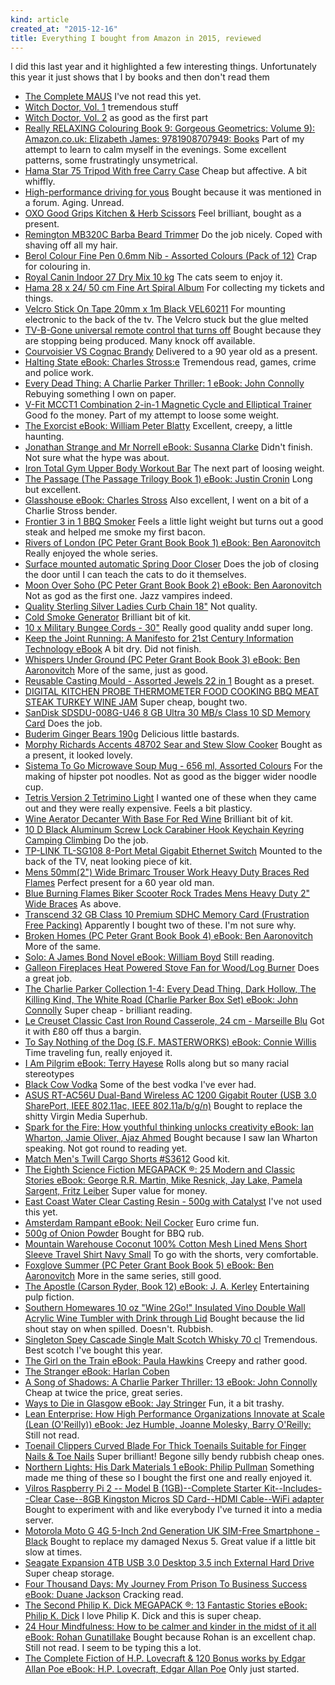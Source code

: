 ```yaml
---
kind: article
created_at: "2015-12-16"
title: Everything I bought from Amazon in 2015, reviewed
---
```

I did this last year and it highlighted a few interesting things.  Unfortunately this year  it just shows that I by books and then don't read them

* [The Complete MAUS](https://www.amazon.co.uk/gp/product/0141014083/ref=oh_aui_detailpage_o06_s00?ie=UTF8&psc=1&tag=wwwcoldclimat-21 ) I've not read this yet.
* [Witch Doctor, Vol. 1](https://www.amazon.co.uk/gp/product/1607064413/ref=oh_aui_detailpage_o04_s00ie=UTF8&psc=1&tag=wwwcoldclimat-21) tremendous stuff
* [Witch Doctor, Vol. 2](https://www.amazon.co.uk/gp/product/1607066939/ref=oh_aui_detailpage_o01_s00?ie=UTF8&psc=1&tag=wwwcoldclimat-21) as good as the first part
* [Really RELAXING Colouring Book 9: Gorgeous Geometrics: Volume 9): Amazon.co.uk: Elizabeth James: 9781908707949: Books](https://www.amazon.co.uk/gp/product/1908707941/ref=oh_aui_detailpage_o00_s00?ie=UTF8&psc=1&tag=wwwcoldclimat-21 ) Part of my attempt to learn to calm myself in the evenings. Some excellent patterns, some frustratingly unsymetrical.
* [Hama Star 75 Tripod With free Carry Case](https://www.amazon.co.uk/gp/product/B000EOMQM2/ref=oh_aui_detailpage_o06_s00?ie=UTF8&psc=1&tag=wwwcoldclimat-21 ) Cheap but affective.  A bit whiffly.
* [High-performance driving for yous](https://www.amazon.co.uk/gp/product/B000J3JMAW/ref=oh_aui_detailpage_o00_s00?ie=UTF8&psc=1&tag=wwwcoldclimat-21 ) Bought because it was mentioned in a forum.  Aging. Unread.
* [OXO Good Grips Kitchen & Herb Scissors](https://www.amazon.co.uk/gp/product/B000KILLXM/ref=oh_aui_detailpage_o06_s00?ie=UTF8&psc=1&tag=wwwcoldclimat-21 ) Feel brilliant, bought as a present.
* [Remington MB320C Barba Beard Trimmer](https://www.amazon.co.uk/gp/product/B000OS72Y0/ref=oh_aui_detailpage_o08_s00?ie=UTF8&psc=1&tag=wwwcoldclimat-21 ) Do the job nicely.  Coped with shaving off all my hair.
* [Berol Colour Fine Pen 0.6mm Nib - Assorted Colours (Pack of 12)](https://www.amazon.co.uk/gp/product/B000SHSMGE/ref=oh_aui_detailpage_o00_s01?ie=UTF8&psc=1&tag=wwwcoldclimat-21 ) Crap for colouring in.
* [Royal Canin Indoor 27 Dry Mix 10 kg](https://www.amazon.co.uk/gp/product/B000VJW260/ref=oh_aui_detailpage_o09_s00?ie=UTF8&psc=1&tag=wwwcoldclimat-21 ) The cats seem to enjoy it.
* [Hama 28 x 24/ 50 cm Fine Art Spiral Album](https://www.amazon.co.uk/gp/product/B000VRANHW/ref=oh_aui_detailpage_o01_s00?ie=UTF8&psc=1&tag=wwwcoldclimat-21 ) For collecting my tickets and things.
* [Velcro Stick On Tape 20mm x 1m Black VEL60211](https://www.amazon.co.uk/gp/product/B0017S83PI/ref=oh_aui_detailpage_o03_s00?ie=UTF8&psc=1&tag=wwwcoldclimat-21 ) For mounting electronic to the back of the tv.  The Velcro stuck but the glue melted
* [TV-B-Gone universal remote control that turns off](https://www.amazon.co.uk/gp/product/B0022Q8CIC/ref=oh_aui_detailpage_o05_s00?ie=UTF8&psc=1&tag=wwwcoldclimat-21 ) Bought because they are stopping being produced.  Many knock off available.
* [Courvoisier VS Cognac Brandy](https://www.amazon.co.uk/gp/product/B0029ZEKJQ/ref=oh_aui_detailpage_o00_s00?ie=UTF8&psc=1&tag=wwwcoldclimat-21 ) Delivered to a 90 year old as a present.
* [Halting State eBook: Charles Stross:e](https://www.amazon.co.uk/gp/product/B002TXZR6S/ref=oh_aui_d_detailpage_o09_?ie=UTF8&psc=1&tag=wwwcoldclimat-21 ) Tremendous read, games, crime and police work.
* [Every Dead Thing: A Charlie Parker Thriller: 1 eBook: John Connolly](https://www.amazon.co.uk/gp/product/B002V09224/ref=oh_aui_d_detailpage_o06_?ie=UTF8&psc=1&tag=wwwcoldclimat-21 ) Rebuying something I own on paper.
* [V-Fit MCCT1 Combination 2-in-1 Magnetic Cycle and Elliptical Trainer](https://www.amazon.co.uk/gp/product/B002Y5XHXQ/ref=oh_aui_detailpage_o03_s00?ie=UTF8&psc=1&tag=wwwcoldclimat-21 ) Good fo the money.  Part of my attempt to loose some weight.
* [The Exorcist eBook: William Peter Blatty](https://www.amazon.co.uk/gp/product/B00355ERS8/ref=oh_aui_d_detailpage_o02_?ie=UTF8&psc=1&tag=wwwcoldclimat-21 ) Excellent, creepy, a little haunting.
* [Jonathan Strange and Mr Norrell eBook: Susanna Clarke](https://www.amazon.co.uk/gp/product/B003DVG7QY/ref=oh_aui_d_detailpage_o04_?ie=UTF8&psc=1&tag=wwwcoldclimat-21 ) Didn't finish.  Not sure what the hype was about.
* [Iron Total Gym Upper Body Workout Bar](https://www.amazon.co.uk/gp/product/B003FSTA28/ref=oh_aui_detailpage_o06_s00?ie=UTF8&psc=1&tag=wwwcoldclimat-21 ) The next part of loosing weight.
* [The Passage (The Passage Trilogy Book 1) eBook: Justin Cronin](https://www.amazon.co.uk/gp/product/B003TJA8Y2/ref=oh_aui_d_detailpage_o03_?ie=UTF8&psc=1&tag=wwwcoldclimat-21 ) Long but excellent.
* [Glasshouse eBook: Charles Stross](https://www.amazon.co.uk/gp/product/B00486U2U0/ref=oh_aui_d_detailpage_o00_?ie=UTF8&psc=1&tag=wwwcoldclimat-21 ) Also excellent, I went on a bit of a Charlie Stross bender.
* [Frontier 3 in 1 BBQ Smoker](https://www.amazon.co.uk/gp/product/B004CS2BQC/ref=oh_aui_detailpage_o01_s00?ie=UTF8&psc=1&tag=wwwcoldclimat-21 ) Feels a little light weight but turns out a good steak and helped me smoke my first bacon.
* [Rivers of London (PC Peter Grant Book Book 1) eBook: Ben Aaronovitch](https://www.amazon.co.uk/gp/product/B004K1EC1S/ref=oh_aui_d_detailpage_o07_?ie=UTF8&psc=1&tag=wwwcoldclimat-21 ) Really enjoyed the whole series.
* [Surface mounted automatic Spring Door Closer](https://www.amazon.co.uk/gp/product/B004OROUAG/ref=oh_aui_detailpage_o02_s00?ie=UTF8&psc=1&tag=wwwcoldclimat-21 ) Does the job of closing the door until I can teach the cats to do it themselves.
* [Moon Over Soho (PC Peter Grant Book Book 2) eBook: Ben Aaronovitch](https://www.amazon.co.uk/gp/product/B004VF624S/ref=oh_aui_d_detailpage_o05_?ie=UTF8&psc=1&tag=wwwcoldclimat-21 ) Not as god as the first one.  Jazz vampires indeed.
* [Quality Sterling Silver Ladies Curb Chain 18"](https://www.amazon.co.uk/gp/product/B004ZV28U0/ref=oh_aui_detailpage_o03_s00?ie=UTF8&psc=1&tag=wwwcoldclimat-21 ) Not quality.
* [Cold Smoke Generator](https://www.amazon.co.uk/gp/product/B005OHSKAQ/ref=oh_aui_detailpage_o06_s00?ie=UTF8&psc=1&tag=wwwcoldclimat-21 ) Brilliant bit of kit.  
* [10 x Military Bungee Cords - 30"](https://www.amazon.co.uk/gp/product/B005RFHA38/ref=oh_aui_detailpage_o08_s00?ie=UTF8&psc=1&tag=wwwcoldclimat-21 ) Really good quality andd super long.
* [Keep the Joint Running: A Manifesto for 21st Century Information Technology eBook](https://www.amazon.co.uk/gp/product/B0073M75NI/ref=oh_aui_d_detailpage_o09_?ie=UTF8&psc=1&tag=wwwcoldclimat-21 ) A bit dry.  Did not finish.
* [Whispers Under Ground (PC Peter Grant Book Book 3) eBook: Ben Aaronovitch](https://www.amazon.co.uk/gp/product/B007704UFC/ref=oh_aui_d_detailpage_o04_?ie=UTF8&psc=1&tag=wwwcoldclimat-21 ) More of the same, just as good.
* [Reusable Casting Mould - Assorted Jewels 22 in 1](https://www.amazon.co.uk/gp/product/B007928MBQ/ref=oh_aui_detailpage_o04_s00?ie=UTF8&psc=1&tag=wwwcoldclimat-21 ) Bought as a preset.
* [DIGITAL KITCHEN PROBE THERMOMETER FOOD COOKING BBQ MEAT STEAK TURKEY WINE JAM](https://www.amazon.co.uk/gp/product/B007CJR67C/ref=oh_aui_detailpage_o04_s00?ie=UTF8&psc=1&tag=wwwcoldclimat-21 ) Super cheap, bought two.
* [SanDisk SDSDU-008G-U46 8 GB Ultra 30 MB/s Class 10 SD Memory Card](https://www.amazon.co.uk/gp/product/B00812K4V4/ref=oh_aui_detailpage_o07_s00?ie=UTF8&psc=1&tag=wwwcoldclimat-21 ) Does the job.
* [Buderim Ginger Bears 190g](https://www.amazon.co.uk/gp/product/B00852YW4A/ref=oh_aui_detailpage_o01_s00?ie=UTF8&psc=1&tag=wwwcoldclimat-21 ) Delicious little bastards.
* [Morphy Richards Accents 48702 Sear and Stew Slow Cooker](https://www.amazon.co.uk/gp/product/B00888X55S/ref=oh_aui_detailpage_o04_s00?ie=UTF8&psc=1&tag=wwwcoldclimat-21 ) Bought as a present, it looked lovely.
* [Sistema To Go Microwave Soup Mug - 656 ml, Assorted Colours](https://www.amazon.co.uk/gp/product/B0091CQ7SM/ref=oh_aui_detailpage_o07_s00?ie=UTF8&psc=1&tag=wwwcoldclimat-21 ) For the making of hipster pot noodles.  Not as good as the bigger wider noodle cup.
* [Tetris Version 2 Tetrimino Light](https://www.amazon.co.uk/gp/product/B009USUO68/ref=oh_aui_detailpage_o07_s00?ie=UTF8&psc=1&tag=wwwcoldclimat-21 ) I wanted one of these when they came out and they were really expensive.  Feels a bit plasticy.
* [Wine Aerator Decanter With Base For Red Wine](https://www.amazon.co.uk/gp/product/B009YHROJK/ref=oh_aui_detailpage_o05_s00?ie=UTF8&psc=1&tag=wwwcoldclimat-21 ) Brilliant bit of kit.
* [10 D Black Aluminum Screw Lock Carabiner Hook Keychain Keyring Camping Climbing](https://www.amazon.co.uk/gp/product/B00A08XDLK/ref=oh_aui_detailpage_o09_s00?ie=UTF8&psc=1&tag=wwwcoldclimat-21 ) Do the job.
* [TP-LINK TL-SG108 8-Port Metal Gigabit Ethernet Switch](https://www.amazon.co.uk/gp/product/B00A121WN6/ref=oh_aui_detailpage_o08_s00?ie=UTF8&psc=1&tag=wwwcoldclimat-21 ) Mounted to the back of the TV, neat looking piece of kit.
* [Mens 50mm(2") Wide Brimarc Trouser Work Heavy Duty Braces Red Flames](https://www.amazon.co.uk/gp/product/B00AD6M2DO/ref=oh_aui_detailpage_o08_s00?ie=UTF8&psc=1&tag=wwwcoldclimat-21 ) Perfect present for a 60 year old man.
* [Blue Burning Flames Biker Scooter Rock Trades Mens Heavy Duty 2" Wide Braces](https://www.amazon.co.uk/gp/product/B00AYIRW5Y/ref=oh_aui_detailpage_o08_s00?ie=UTF8&psc=1&tag=wwwcoldclimat-21 ) As above.
* [Transcend 32 GB Class 10 Premium SDHC Memory Card (Frustration Free Packing)](https://www.amazon.co.uk/gp/product/B00B1862ZW/ref=oh_aui_detailpage_o06_s00?ie=UTF8&psc=1&tag=wwwcoldclimat-21 ) Apparently I bought two of these.  I'm not sure why.
* [Broken Homes (PC Peter Grant Book Book 4) eBook: Ben Aaronovitch](https://www.amazon.co.uk/gp/product/B00B8TBXJY/ref=oh_aui_d_detailpage_o02_?ie=UTF8&psc=1&tag=wwwcoldclimat-21 ) More of the same.
* [Solo: A James Bond Novel eBook: William Boyd](https://www.amazon.co.uk/gp/product/B00BHD3TIE/ref=oh_aui_d_detailpage_o00_?ie=UTF8&psc=1&tag=wwwcoldclimat-21 ) Still reading.
* [Galleon Fireplaces Heat Powered Stove Fan for Wood/Log Burner](https://www.amazon.co.uk/gp/product/B00BLHX4DQ/ref=oh_aui_detailpage_o05_s00?ie=UTF8&psc=1&tag=wwwcoldclimat-21 ) Does a great job.
* [The Charlie Parker Collection 1-4: Every Dead Thing, Dark Hollow, The Killing Kind, The White Road (Charlie Parker Box Set) eBook: John Connolly](https://www.amazon.co.uk/gp/product/B00BMUVVXW/ref=oh_aui_d_detailpage_o05_?ie=UTF8&psc=1&tag=wwwcoldclimat-21 ) Super cheap - brilliant reading.
* [Le Creuset Classic Cast Iron Round Casserole, 24 cm - Marseille Blu](https://www.amazon.co.uk/gp/product/B00BOSY1Y8/ref=oh_aui_detailpage_o03_s00?ie=UTF8&psc=1&tag=wwwcoldclimat-21 ) Got it with £80 off thus a bargin.
* [To Say Nothing of the Dog (S.F. MASTERWORKS) eBook: Connie Willis](https://www.amazon.co.uk/gp/product/B00CLRG70C/ref=oh_aui_d_detailpage_o00_?ie=UTF8&psc=1&tag=wwwcoldclimat-21 ) Time traveling fun, really enjoyed it.
* [I Am Pilgrim eBook: Terry Hayese](https://www.amazon.co.uk/gp/product/B00D3NSDVO/ref=oh_aui_d_detailpage_o07_?ie=UTF8&psc=1&tag=wwwcoldclimat-21 ) Rolls along but so many racial stereotypes
* [Black Cow Vodka](https://www.amazon.co.uk/gp/product/B00DC2WEPW/ref=oh_aui_detailpage_o04_s00?ie=UTF8&psc=1&tag=wwwcoldclimat-21 ) Some of the best vodka I've ever had.
* [ASUS RT-AC56U Dual-Band Wireless AC 1200 Gigabit Router (USB 3.0 SharePort, IEEE 802.11ac, IEEE 802.11a/b/g/n)](https://www.amazon.co.uk/gp/product/B00DYT2MPK/ref=oh_aui_detailpage_o08_s00?ie=UTF8&psc=1&tag=wwwcoldclimat-21 ) Bought to replace the shitty Virgin Media Superhub.
* [Spark for the Fire: How youthful thinking unlocks creativity eBook: Ian Wharton, Jamie Oliver, Ajaz Ahmed](https://www.amazon.co.uk/gp/product/B00GGG42OM/ref=oh_aui_d_detailpage_o03_?ie=UTF8&psc=1&tag=wwwcoldclimat-21 ) Bought because I saw Ian Wharton speaking.  Not got round to reading yet.
* [Match Men's Twill Cargo Shorts #S3612](https://www.amazon.co.uk/gp/product/B00GHF2GYU/ref=oh_aui_detailpage_o03_s00?ie=UTF8&psc=1&tag=wwwcoldclimat-21 ) Good kit.
* [The Eighth Science Fiction MEGAPACK ®: 25 Modern and Classic Stories eBook: George R.R. Martin, Mike Resnick, Jay Lake, Pamela Sargent, Fritz Leiber](https://www.amazon.co.uk/gp/product/B00GU4Y452/ref=oh_aui_d_detailpage_o01_?ie=UTF8&psc=1&tag=wwwcoldclimat-21 ) Super value for money.
* [East Coast Water Clear Casting Resin - 500g with Catalyst](https://www.amazon.co.uk/gp/product/B00HH64Z0G/ref=oh_aui_detailpage_o04_s00?ie=UTF8&psc=1&tag=wwwcoldclimat-21 ) I've not used this yet.
* [Amsterdam Rampant eBook: Neil Cocker](https://www.amazon.co.uk/gp/product/B00IC8MR12/ref=oh_aui_d_detailpage_o04_?ie=UTF8&psc=1&tag=wwwcoldclimat-21 ) Euro crime fun.
* [500g of Onion Powder](https://www.amazon.co.uk/gp/product/B00ISTLPYU/ref=oh_aui_detailpage_o08_s00?ie=UTF8&psc=1&tag=wwwcoldclimat-21 ) Bought for BBQ rub.
* [Mountain Warehouse Coconut 100% Cotton Mesh Lined Mens Short Sleeve Travel Shirt Navy Small](https://www.amazon.co.uk/gp/product/B00JB8ERVA/ref=oh_aui_detailpage_o02_s00?ie=UTF8&psc=1&tag=wwwcoldclimat-21 ) To go with the shorts, very comfortable.
* [Foxglove Summer (PC Peter Grant Book Book 5) eBook: Ben Aaronovitch](https://www.amazon.co.uk/gp/product/B00JZVKSMA/ref=oh_aui_d_detailpage_o02_?ie=UTF8&psc=1&tag=wwwcoldclimat-21 ) More in the same series, still good.
* [The Apostle (Carson Ryder, Book 12) eBook: J. A. Kerley](https://www.amazon.co.uk/gp/product/B00LKWMXEI/ref=oh_aui_d_detailpage_o02_?ie=UTF8&psc=1&tag=wwwcoldclimat-21 ) Entertaining pulp fiction.
* [Southern Homewares 10 oz "Wine 2Go!" Insulated Vino Double Wall Acrylic Wine Tumbler with Drink through Lid](https://www.amazon.co.uk/gp/product/B00LXGPI8E/ref=oh_aui_detailpage_o00_s00?ie=UTF8&psc=1&tag=wwwcoldclimat-21 ) Bought because the lid shout stay on when spilled.  Doesn't. Rubbish.
* [Singleton Spey Cascade Single Malt Scotch Whisky 70 cl](https://www.amazon.co.uk/gp/product/B00MB8YRIA/ref=oh_aui_detailpage_o07_s00?ie=UTF8&psc=1&tag=wwwcoldclimat-21 ) Tremendous.  Best scotch I've bought this year.
* [The Girl on the Train eBook: Paula Hawkins](https://www.amazon.co.uk/gp/product/B00NOPQU2K/ref=oh_aui_d_detailpage_o00_?ie=UTF8&psc=1&tag=wwwcoldclimat-21 ) Creepy and rather good.
* [The Stranger eBook: Harlan Coben](https://www.amazon.co.uk/gp/product/B00NPZZMBY/ref=oh_aui_d_detailpage_o08_?ie=UTF8&psc=1&tag=wwwcoldclimat-21 )
* [A Song of Shadows: A Charlie Parker Thriller: 13 eBook: John Connolly](https://www.amazon.co.uk/gp/product/B00OLP7UV2/ref=oh_aui_d_detailpage_o07_?ie=UTF8&psc=1&tag=wwwcoldclimat-21 ) Cheap at twice the price, great series.
* [Ways to Die in Glasgow eBook: Jay Stringer](https://www.amazon.co.uk/gp/product/B00QKUW8TU/ref=oh_aui_d_detailpage_o01_?ie=UTF8&psc=1&tag=wwwcoldclimat-21 ) Fun, it a bit trashy.
* [Lean Enterprise: How High Performance Organizations Innovate at Scale (Lean (O'Reilly)) eBook: Jez Humble, Joanne Molesky, Barry O'Reilly:](https://www.amazon.co.uk/gp/product/B00QL5MSF8/ref=oh_aui_d_detailpage_o01_?ie=UTF8&psc=1&tag=wwwcoldclimat-21 ) Still not read.
* [Toenail Clippers Curved Blade For Thick Toenails Suitable for Finger Nails & Toe Nails](https://www.amazon.co.uk/gp/product/B00QVUA5FI/ref=oh_aui_detailpage_o09_s00?ie=UTF8&psc=1&tag=wwwcoldclimat-21 ) Super brilliant!  Begone silly bendy rubbish cheap ones.
* [Northern Lights: His Dark Materials 1 eBook: Philip Pullman](https://www.amazon.co.uk/gp/product/B00SSJYFAQ/ref=oh_aui_d_detailpage_o08_?ie=UTF8&psc=1&tag=wwwcoldclimat-21 ) Something made me thing of these so I bought the first one and really enjoyed it.
* [Vilros Raspberry Pi 2 -- Model B (1GB)--Complete Starter Kit--Includes--Clear Case--8GB Kingston Micros SD Card--HDMI Cable--WiFi adapter](https://www.amazon.co.uk/gp/product/B00T53135O/ref=oh_aui_detailpage_o09_s00?ie=UTF8&psc=1&tag=wwwcoldclimat-21 ) Bought to experiment with and like everybody I've turned it into a media server.
* [Motorola Moto G 4G 5-Inch 2nd Generation UK SIM-Free Smartphone - Black](https://www.amazon.co.uk/gp/product/B00UJAP24A/ref=oh_aui_detailpage_o01_s00?ie=UTF8&psc=1&tag=wwwcoldclimat-21 ) Bought to replace my damaged Nexus 5.  Great value if a little bit slow at times.
* [Seagate Expansion 4TB USB 3.0 Desktop 3.5 inch External Hard Drive](https://www.amazon.co.uk/gp/product/B00UNA1OBQ/ref=oh_aui_detailpage_o06_s00?ie=UTF8&psc=1&tag=wwwcoldclimat-21 ) Super cheap storage.
* [Four Thousand Days: My Journey From Prison To Business Success eBook: Duane Jackson](https://www.amazon.co.uk/gp/product/B00W3QRNWM/ref=oh_aui_d_detailpage_o08_?ie=UTF8&psc=1&tag=wwwcoldclimat-21 ) Cracking read.
* [The Second Philip K. Dick MEGAPACK ®: 13 Fantastic Stories eBook: Philip K. Dick](https://www.amazon.co.uk/gp/product/B00YSYY6TK/ref=oh_aui_d_detailpage_o02_?ie=UTF8&psc=1&tag=wwwcoldclimat-21 ) I love Philip K. Dick and this is super cheap.
* [24 Hour Mindfulness: How to be calmer and kinder in the midst of it all eBook: Rohan Gunatillake](https://www.amazon.co.uk/gp/product/B00ZCCXBZM/ref=oh_aui_d_detailpage_o09_?ie=UTF8&psc=1&tag=wwwcoldclimat-21 ) Bought because Rohan is an excellent chap. Still not read.  I seem to be typing this a lot.
* [The Complete Fiction of H.P. Lovecraft & 120 Bonus works by Edgar Allan Poe eBook: H.P. Lovecraft, Edgar Allan Poe](https://www.amazon.co.uk/gp/product/B017L5F6SW/ref=oh_aui_d_detailpage_o02_?ie=UTF8&psc=1&tag=wwwcoldclimat-21 ) Only just started.
